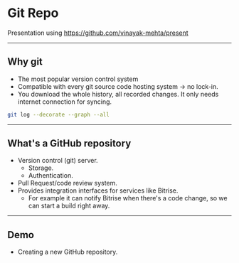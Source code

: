 # Git Repo

Presentation using https://github.com/vinayak-mehta/present

---

## Why git

- The most popular version control system
- Compatible with every git source code hosting system -> no lock-in.
- You download the whole history, all recorded changes. It only needs internet connection for syncing.

```bash
git log --decorate --graph --all
```

---

## What's a GitHub repository

- Version control (git) server.
    - Storage.
    - Authentication.
- Pull Request/code review system.
- Provides integration interfaces for services like Bitrise.
    - For example it can notify Bitrise when there's a code change, so we can start a build right away.

---

## Demo

- Creating a new GitHub repository.

